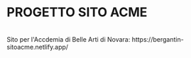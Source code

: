 <h1>PROGETTO SITO ACME</h1>
<br>
Sito per l'Accdemia di Belle Arti di Novara: https://bergantin-sitoacme.netlify.app/
